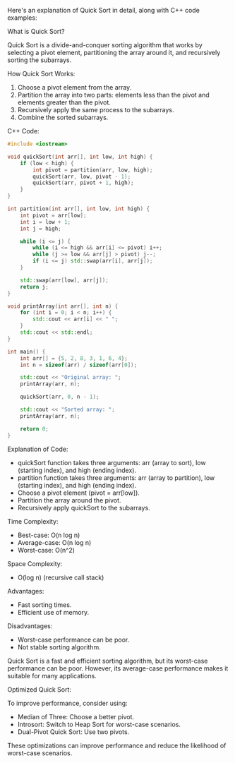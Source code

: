Here's an explanation of Quick Sort in detail, along with C++ code examples:

What is Quick Sort?

Quick Sort is a divide-and-conquer sorting algorithm that works by selecting a pivot element, partitioning the array around it, and recursively sorting the subarrays.

How Quick Sort Works:

1. Choose a pivot element from the array.
2. Partition the array into two parts: elements less than the pivot and elements greater than the pivot.
3. Recursively apply the same process to the subarrays.
4. Combine the sorted subarrays.

C++ Code:
```cpp
#include <iostream>

void quickSort(int arr[], int low, int high) {
    if (low < high) {
        int pivot = partition(arr, low, high);
        quickSort(arr, low, pivot - 1);
        quickSort(arr, pivot + 1, high);
    }
}

int partition(int arr[], int low, int high) {
    int pivot = arr[low];
    int i = low + 1;
    int j = high;

    while (i <= j) {
        while (i <= high && arr[i] <= pivot) i++;
        while (j >= low && arr[j] > pivot) j--;
        if (i <= j) std::swap(arr[i], arr[j]);
    }

    std::swap(arr[low], arr[j]);
    return j;
}

void printArray(int arr[], int n) {
    for (int i = 0; i < n; i++) {
        std::cout << arr[i] << " ";
    }
    std::cout << std::endl;
}

int main() {
    int arr[] = {5, 2, 8, 3, 1, 6, 4};
    int n = sizeof(arr) / sizeof(arr[0]);

    std::cout << "Original array: ";
    printArray(arr, n);

    quickSort(arr, 0, n - 1);

    std::cout << "Sorted array: ";
    printArray(arr, n);

    return 0;
}
```

Explanation of Code:

- quickSort function takes three arguments: arr (array to sort), low (starting index), and high (ending index).
- partition function takes three arguments: arr (array to partition), low (starting index), and high (ending index).
- Choose a pivot element (pivot = arr[low]).
- Partition the array around the pivot.
- Recursively apply quickSort to the subarrays.

Time Complexity:

- Best-case: O(n log n)
- Average-case: O(n log n)
- Worst-case: O(n^2)

Space Complexity:

- O(log n) (recursive call stack)

Advantages:

- Fast sorting times.
- Efficient use of memory.

Disadvantages:

- Worst-case performance can be poor.
- Not stable sorting algorithm.

Quick Sort is a fast and efficient sorting algorithm, but its worst-case performance can be poor. However, its average-case performance makes it suitable for many applications.

Optimized Quick Sort:

To improve performance, consider using:

- Median of Three: Choose a better pivot.
- Introsort: Switch to Heap Sort for worst-case scenarios.
- Dual-Pivot Quick Sort: Use two pivots.

These optimizations can improve performance and reduce the likelihood of worst-case scenarios.